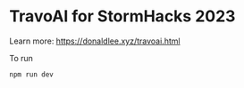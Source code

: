 # TravoAI for StormHacks 2023

Learn more: https://donaldlee.xyz/travoai.html

To run 
```
npm run dev
```
